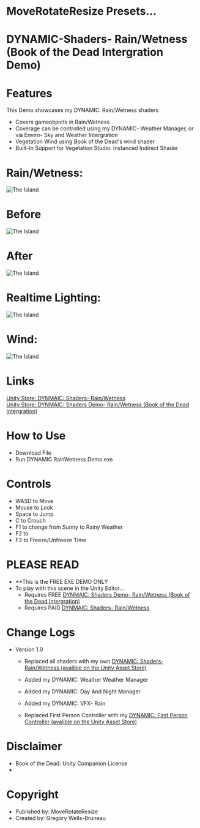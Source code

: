 # MoveRotateResize Presets...
# DYNAMIC-Shaders- Rain/Wetness (Book of the Dead Intergration Demo)

# Features
This Demo showcases my DYNAMIC: Rain/Wetness shaders 
- Covers gameobjects in Rain/Wetness
- Coverage can be controlled using my DYNAMIC- Weather Manager, or via Enviro- Sky and Weather Intergration
- Vegetation Wind using Book of the Dead's wind shader
- Built-In Support for Vegetation Studio: Instanced Indirect Shader
  
# Rain/Wetness:
![The Island](https://github.com/MoveRotateResize/Unity-DYNAMIC-Shader-Rain-Wetness-Book-of-the-Dead-Intergration/blob/main/pxfuel.jpg)
# Before
![The Island](https://github.com/MoveRotateResize/Unity-DYNAMIC-Shader-Rain-Wetness-Book-of-the-Dead-Intergration/blob/main/35092867-fd42-431b-8aab-a4e0d793bbf7_orig.jpg)
# After
![The Island](https://github.com/MoveRotateResize/Unity-DYNAMIC-Shader-Rain-Wetness-Book-of-the-Dead-Intergration/blob/main/30dd83ce-5068-4de4-b063-3c6353e76eba_orig.jpg)
# Realtime Lighting:
![The Island](https://user-images.githubusercontent.com/40639410/233672295-532696e5-a227-4aa4-aa76-1fd09793661e.jpg)
# Wind:
![The Island](https://user-images.githubusercontent.com/40639410/233672295-532696e5-a227-4aa4-aa76-1fd09793661e.jpg)
  
# Links
[Unity Store: DYNMAIC: Shaders- Rain/Wetness](https://docs.unity3d.com/Packages/com.unity.render-pipelines.high-definition@16.0/manual/WaterSystem.html)  
[Unity Store: DYNMAIC: Shaders Demo- Rain/Wetness (Book of the Dead Intergration)](https://docs.unity3d.com/Packages/com.unity.render-pipelines.high-definition@16.0/manual/WaterSystem.html)  

# How to Use
- Download File
- Run DYNAMIC RainWetness Demo.exe

# Controls
- WASD to Move
- Mouse to Look
- Space to Jump
- C to Crouch
- F1 to change from Sunny to Rainy Weather
- F2 to 
- F3 to Freeze/Unfreeze Time

# PLEASE READ  
- **This is the FREE EXE DEMO ONLY
- To play with this scene in the Unity Editor...
    - Requires FREE [DYNMAIC: Shaders Demo- Rain/Wetness (Book of the Dead Intergration)](https://docs.unity3d.com/Packages/com.unity.render-pipelines.high-definition@16.0/manual/WaterSystem.html)  
    - Requires PAID [DYNMAIC: Shaders- Rain/Wetness](https://docs.unity3d.com/Packages/com.unity.render-pipelines.high-definition@16.0/manual/WaterSystem.html)  
      
# Change Logs
- Version 1.0
    - Replaced all shaders with my own [DYNAMIC: Shaders- Rain/Wetness (avalible on the Unity Asset Store)](https://docs.unity3d.com/Packages/com.unity.render-pipelines.high-definition@16.0/manual/WaterSystem.html) 
    
    - Added my DYNAMIC: Weather Weather Manager
    - Added my DYNAMIC: Day And Night Manager
    - Added my DYNAMIC: VFX- Rain
    - Replaced First Person Controller with my [DYNAMIC: First Person Controller (avalible on the Unity Asset Store)](https://docs.unity3d.com/Packages/com.unity.render-pipelines.high-definition@16.0/manual/WaterSystem.html) 

# Disclaimer
- Book of the Dead: Unity Companion License
- 
# Copyright
- Published by: MoveRotateResize
- Created by: Gregory Wells-Bruneau
